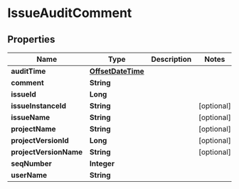 
# IssueAuditComment

## Properties
Name | Type | Description | Notes
------------ | ------------- | ------------- | -------------
**auditTime** | [**OffsetDateTime**](OffsetDateTime.md) |  | 
**comment** | **String** |  | 
**issueId** | **Long** |  | 
**issueInstanceId** | **String** |  |  [optional]
**issueName** | **String** |  |  [optional]
**projectName** | **String** |  |  [optional]
**projectVersionId** | **Long** |  |  [optional]
**projectVersionName** | **String** |  |  [optional]
**seqNumber** | **Integer** |  | 
**userName** | **String** |  | 



